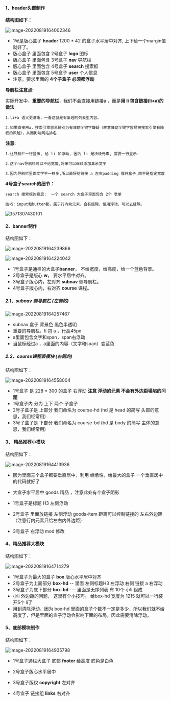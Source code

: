#### 1、header头部制作

**结构图如下：**

![image-20220819164002346](https://could-img.oss-cn-hangzhou.aliyuncs.com/202208191640654.png)

- 1号是版心盒子 **header**  1200 *  42 的盒子水平居中对齐, 上下给一个margin值就好了。
- 版心盒子 里面包含 2号盒子 **logo** 图标
- 版心盒子 里面包含 3号盒子 **nav** 导航栏
- 版心盒子 里面包含 4号盒子 **search** 搜索框
- 版心盒子 里面包含 5号盒子 **user** 个人信息
- 注意，要求里面的 **4个子盒子 必须都浮动**

**导航栏注意点:**

实际开发中，**重要的导航栏**，我们不会直接用链接a ，而是**用 li  包含链接(li+a)的做法**

	1.li+a 语义更清晰，一看这就是有条理的列表型内容。
	
	2.如果直接用a，搜索引擎容易辨别为有堆砌关键字嫌疑（故意堆砌关键字容易被搜索引擎有降权的风险），从而影响网站排名

**注意:** 

	1.让导航栏一行显示, 给 li 加浮动, 因为 li 是块级元素, 需要一行显示.
	
	2.这个nav导航栏可以不给宽度,将来可以继续添加其余文字
	
	3.因为导航栏里面文字不一样多,所以最好给链接 a 左右padding 撑开盒子,而不是指定宽度 

**4号盒子search的细节：**

	search 搜索框的意思:  一个 search 大盒子里面包含 2个 表单
	
	技巧：input和button都，属于行内块元素，会有缝隙，使用浮动，可以去缝隙。

![1571307430101](https://img-blog.csdnimg.cn/img_convert/91a4f1dc6d409abd91a63a99286ae967.png)

#### 2、banner制作

结构图如下：

![image-20220819164239866](https://could-img.oss-cn-hangzhou.aliyuncs.com/202208191642661.png)

![image-20220819164224042](https://could-img.oss-cn-hangzhou.aliyuncs.com/202208191642264.png)

- 1号盒子是通栏的大盒子**banner**， 不给宽度，给高度，给一个蓝色背景。
- 2号盒子是版心 **w**， 要水平居中对齐。
- 3号盒子版心内，左对齐 **subnav** 侧导航栏。
- 4号盒子版心内，右对齐  **course** 课程。

##### 2.1、subnav 侧导航栏 (左侧的)

![image-20220819164257467](https://could-img.oss-cn-hangzhou.aliyuncs.com/202208191642429.png)   

- subnav 盒子 背景色 黑色半透明
- 重要的导航栏，li 包 a ，行高45px
- a里面包含文字和span，span右浮动
- 当鼠标经过a ，a里面的内容（文字和span）变蓝色



##### 2.2、course课程表模块 (右侧的)

结构图如下：

![image-20220819164558004](https://could-img.oss-cn-hangzhou.aliyuncs.com/202208191645884.png)

- 1号盒子 是  228 * 300 的盒子 右浮动  **注意 浮动的元素 不会有外边距塌陷的问题**
- 1号盒子内 分为 上下 两个 子盒子
- 2号子盒子是 上部分  我们命名为 course-hd    (hd  是  head  的简写 头部的意思，我们经常用)
- 3号子盒子是 下部分  我们命名为 course-bd    (bd  是  body  的简写 主体的意思，我们经常用)

#### 3、 精品推荐小模块

结构图如下：

![image-20220819164413936](https://could-img.oss-cn-hangzhou.aliyuncs.com/202208191644768.png)

- 因为里面三个盒子都要垂直居中，利用 继承性，给最大的盒子 一个垂直居中的代码就好了

- 大盒子水平居中 goods  精品 ，注意此处有个盒子阴影

- 1号盒子是标题 H3  左侧浮动

- 2号盒子 里面放链接  左侧浮动  goods-item    距离可以控制链接的 左右外边距（注意行内元素只给左右内外边距）

- 3号盒子 右浮动 mod 修改

#### 4、精品推荐大模块

结构图如下：

![image-20220819164714279](https://could-img.oss-cn-hangzhou.aliyuncs.com/202208191647324.png)

- 1号盒子为最大的盒子 **box**  版心水平居中对齐
- 2号盒子为上面部分 **box-hd**  -- 里面   左侧标题H3 左浮动   右侧 链接 a 右浮动
- 3号盒子为底下部分 **box-bd** --- 里面是无序列表 有 10个 小li 组成
- 小li 外边距的问题， 这里有个小技巧。  给box-hd 宽度为 1215 就可以一行装开5个 li了
- 用到清除浮动，因为 box-hd 里面的盒子个数不一定是多少，所以我们就不给高度了，但是里面的盒子浮动会影响下面的布局，因此需要清除浮动。

####  5、底部模块制作

结构图如下：

![image-20220819164935798](https://could-img.oss-cn-hangzhou.aliyuncs.com/202208191649882.png)

- 1号盒子通栏大盒子 底部 **footer**  给高度  底色是白色

- 2号盒子版心水平居中

- 3号盒子版权 **copyright**  左对齐 

- 4号盒子 链接组 **links**  右对齐